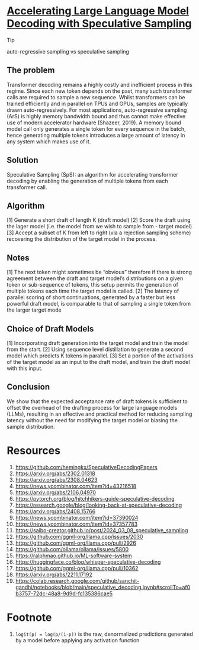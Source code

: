 # [Accelerating Large Language Model Decoding with Speculative Sampling](https://arxiv.org/pdf/2302.01318)
> [!TIP]
> auto-regressive sampling vs speculative sampling

## The problem
Transformer decoding remains a highly costly and inefficient process in this regime. Since each new token depends on the past, many such transformer calls are required to sample a new sequence. Whilst transformers can be trained efficiently and in parallel on TPUs and GPUs, samples are typically drawn auto-regressively. For most applications, auto-regressive sampling (ArS) is highly memory bandwidth bound and thus cannot make effective use of modern accelerator hardware (Shazeer, 2019). A memory bound model call only generates a single token for every sequence in the batch, hence generating multiple tokens introduces a large amount of latency in any system which makes use of it.

## Solution
Speculative Sampling (SpS): an algorithm for accelerating transformer decoding by enabling the generation of multiple tokens from each transformer call.

## Algorithm
[1] Generate a short draft of length K (draft model)
[2] Score the draft using the lager model (i.e. the model from we wish to sample from - target model)
[3] Accept a subset of K from left to right (via a rejection sampling scheme) recovering the distribution of the target model in the process.

## Notes
[1] The next token might sometimes be “obvious” therefore if there is strong agreement between the draft and target model’s distributions on a given token or sub-sequence of tokens, this setup permits the generation of multiple tokens each time the target model is called.
[2] The latency of parallel scoring of short continuations, generated by a faster but less powerful draft model, is comparable to that of sampling a single token from the larger target mode

## Choice of Draft Models
[1] Incorporating draft generation into the target model and train the model from the start.
[2] Using sequence level distillation to generate a second model which predicts K tokens in parallel.
[3] Set a portion of the activations of the target model as an input to the draft model, and train the draft model with this input.

## Conclusion
We show that the expected acceptance rate of draft tokens is sufficient to offset the overhead of the drafting process for large language models (LLMs), resulting in an effective and practical method for reducing sampling latency without the need for modifying the target model or biasing the sample distribution.


# Resources
1. https://github.com/hemingkx/SpeculativeDecodingPapers
2. https://arxiv.org/abs/2302.01318
3. https://arxiv.org/abs/2308.04623
4. https://news.ycombinator.com/item?id=43216518
5. https://arxiv.org/abs/2106.04970
6. https://pytorch.org/blog/hitchhikers-guide-speculative-decoding
7. https://research.google/blog/looking-back-at-speculative-decoding
8. https://arxiv.org/abs/2408.15766
9. https://news.ycombinator.com/item?id=37390024
10. https://news.ycombinator.com/item?id=37357783
11. https://saibo-creator.github.io/post/2024_03_08_speculative_sampling
12. https://github.com/ggml-org/llama.cpp/issues/2030
13. https://github.com/ggml-org/llama.cpp/pull/2926
14. https://github.com/ollama/ollama/issues/5800
15. https://ralphmao.github.io/ML-software-system
16. https://huggingface.co/blog/whisper-speculative-decoding
17. https://github.com/ggml-org/llama.cpp/pull/10362
18. https://arxiv.org/abs/2211.17192
19. https://colab.research.google.com/github/sanchit-gandhi/notebooks/blob/main/speculative_decoding.ipynb#scrollTo=af0b3757-72dc-48a8-9d9d-fc135386cae5

# Footnote
1. `logit(p) = log(p/(1-p))` is the raw, denormalized predictions generated by a model before applying any activation function

<!-- vim: nonu spell hls
